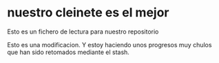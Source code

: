 
# nuestro cleinete es el mejor

Esto es un fichero de lectura para nuestro repositorio

Esto es una modificacion. Y estoy haciendo unos progresos muy chulos que han sido retomados mediante el stash. 
